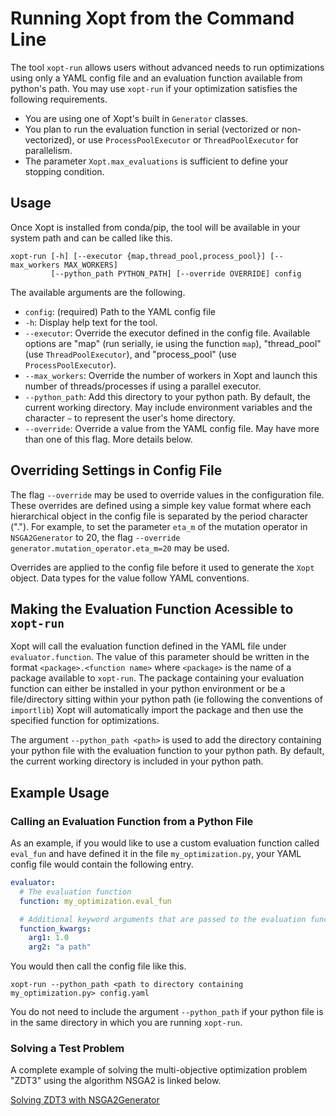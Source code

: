 # Running Xopt from the Command Line

The tool `xopt-run` allows users without advanced needs to run optimizations using only a YAML config file and an evaluation function available from python's path.
You may use `xopt-run` if your optimization satisfies the following requirements.

- You are using one of Xopt's built in `Generator` classes.
- You plan to run the evaluation function in serial (vectorized or non-vectorized), or use `ProcessPoolExecutor` or `ThreadPoolExecutor` for parallelism.
- The parameter `Xopt.max_evaluations` is sufficient to define your stopping condition.

## Usage

Once Xopt is installed from conda/pip, the tool will be available in your system path and can be called like this.

```
xopt-run [-h] [--executor {map,thread_pool,process_pool}] [--max_workers MAX_WORKERS]
         [--python_path PYTHON_PATH] [--override OVERRIDE] config
```

The available arguments are the following.

- `config`: (required) Path to the YAML config file
- `-h`: Display help text for the tool.
- `--executor`: Override the executor defined in the config file. Available options are "map" (run serially, ie using the function `map`), "thread_pool" (use `ThreadPoolExecutor`), and "process_pool" (use `ProcessPoolExecutor`).
- `--max_workers`: Override the number of workers in Xopt and launch this number of threads/processes if using a parallel executor.
- `--python_path`: Add this directory to your python path. By default, the current working directory. May include environment variables and the character `~` to represent the user's home directory.
- `--override`: Override a value from the YAML config file. May have more than one of this flag. More details below.

## Overriding Settings in Config File
The flag `--override` may be used to override values in the configuration file.
These overrides are defined using a simple key value format where each hierarchical object in the config file is separated by the period character (".").
For example, to set the parameter `eta_m` of the mutation operator in `NSGA2Generator` to 20, the flag `--override generator.mutation_operator.eta_m=20` may be used.

Overrides are applied to the config file before it used to generate the `Xopt` object.
Data types for the value follow YAML conventions.

## Making the Evaluation Function Acessible to `xopt-run`

Xopt will call the evaluation function defined in the YAML file under `evaluator.function`.
The value of this parameter should be written in the format `<package>.<function name>` where `<package>` is the name of a package available to `xopt-run`.
The package containing your evaluation function can either be installed in your python environment or be a file/directory sitting within your python path (ie following the conventions of `importlib`)
Xopt will automatically import the package and then use the specified function for optimizations.

The argument `--python_path <path>` is used to add the directory containing your python file with the evaluation function to your python path.
By default, the current working directory is included in your python path.

## Example Usage
### Calling an Evaluation Function from a Python File
As an example, if you would like to use a custom evaluation function called `eval_fun` and have defined it in the file `my_optimization.py`, your YAML config file would contain the following entry.
```yaml
evaluator:
  # The evaluation function
  function: my_optimization.eval_fun

  # Additional keyword arguments that are passed to the evaluation function
  function_kwargs:
    arg1: 1.0
    arg2: "a path"
```
You would then call the config file like this.
```
xopt-run --python_path <path to directory containing my_optimization.py> config.yaml
```
You do not need to include the argument `--python_path` if your python file is in the same directory in which you are running `xopt-run`.

### Solving a Test Problem
A complete example of solving the multi-objective optimization problem "ZDT3" using the algorithm NSGA2 is linked below.

[Solving ZDT3 with NSGA2Generator](../ga/nsga2/yaml_interface/index.md)
